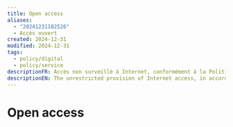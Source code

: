 ```yaml
---
title: Open access
aliases:
  - "20241231182526"
  - Accès ouvert
created: 2024-12-31
modified: 2024-12-31
tags:
  - policy/digital
  - policy/service
descriptionFR: Accès non surveillé à Internet, conformément à la Politique sur la sécurité du gouvernement, à des personnes autorisées par moyen de réseaux et de dispositifs électroniques du gouvernement du Canada.
descriptionEN: The unrestricted provision of Internet access, in accordance with the Policy on Government Security, to authorized individuals via Government of Canada electronic networks and devices.
---
```

# Open access
